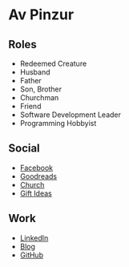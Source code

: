 # Av Pinzur

## Roles

* Redeemed Creature
* Husband
* Father
* Son, Brother
* Churchman
* Friend
* Software Development Leader
* Programming Hobbyist

## Social
* [Facebook](https://facebook.com/abraham.pinzur)
* [Goodreads](https://goodreads.com/av-pinzur)
* [Church](https://trinityfranklin.com)
* [Gift Ideas](https://www.amazon.com/registry/wishlist/3FP13F964BJDY)

## Work
* [LinkedIn](https://www.linkedin.com/in/avpinzur)
* [Blog](https://blog.avpinzur.com/)
* [GitHub](https://github.com/av-pinzur)
